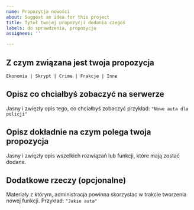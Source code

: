 ```yaml
---
name: Propozycja nowości
about: Suggest an idea for this project
title: Tytuł twojej propozycji dodania czegoś
labels: do sprawdzenia, propozycja
assignees: ''

---
```


## **Z czym związana jest twoja propozycja**
`Ekonomia | Skrypt | Crime | Frakcje | Inne`

## **Opisz co chciałbyś zobaczyć na serwerze**
Jasny i zwięzły opis tego, co chciałbyś zobaczyć przykład:
`"Nowe auta dla policji"`

## **Opisz dokładnie na czym polega twoja propozycja**
Jasny i zwięzły opis wszelkich rozwiązań lub funkcji, które mają zostać dodane.

## **Dodatkowe rzeczy (opcjonalne)**
Materiały z którym, administracja powinna skorzystac w trakcie tworzenia nowej funkcji.
Przykład: `"Jakie auta"`
